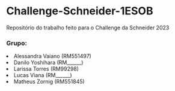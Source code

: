 # Challenge-Schneider-1ESOB

Repositório do trabalho feito para o Challenge da Schneider 2023

### Grupo:
<li>Alessandra Vaiano (RM551497)</li>  
<li>Danilo Yoshihara (RM______)</li>  
<li>Larissa Torres (RM99298)</li>
<li>Lucas Viana (RM______)</li>
<li>Matheus Zornig (RM551845)</li>
